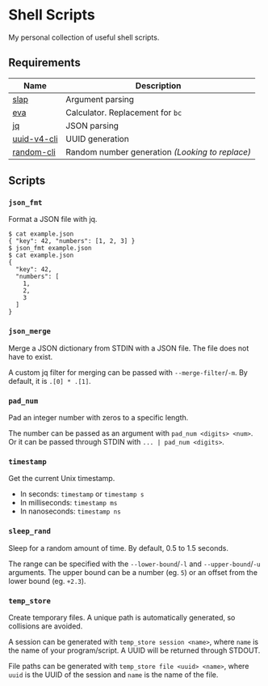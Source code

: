 # Shell Scripts
My personal collection of useful shell scripts.

## Requirements
| Name                                                     | Description                                     |
| ---                                                      | ---                                             |
| [slap](https://github.com/agnipau/slap)                  | Argument parsing                                |
| [eva](https://github.com/NerdyPepper/eva)                | Calculator. Replacement for `bc`                |
| [jq](https://github.com/stedolan/jq)                     | JSON parsing                                    |
| [uuid-v4-cli](https://github.com/ken-matsui/uuid-v4-cli) | UUID generation                                 |
| [random-cli](https://github.com/AmrSaber/random-cli)     | Random number generation _(Looking to replace)_ |

## Scripts
### `json_fmt`
Format a JSON file with jq.

```console
$ cat example.json
{ "key": 42, "numbers": [1, 2, 3] }
$ json_fmt example.json
$ cat example.json
{
  "key": 42,
  "numbers": [
    1,
    2,
    3
  ]
}
```

### `json_merge`
Merge a JSON dictionary from STDIN with a JSON file.
The file does not have to exist.

A custom jq filter for merging can be passed with `--merge-filter`/`-m`.
By default, it is `.[0] * .[1]`.

### `pad_num`
Pad an integer number with zeros to a specific length.

The number can be passed as an argument with `pad_num <digits> <num>`.
Or it can be passed through STDIN with `... | pad_num <digits>`.

### `timestamp`
Get the current Unix timestamp.

- In seconds: `timestamp` or `timestamp s`
- In milliseconds: `timestamp ms`
- In nanoseconds: `timestamp ns`

### `sleep_rand`
Sleep for a random amount of time.
By default, 0.5 to 1.5 seconds.

The range can be specified with the `--lower-bound`/`-l` and `--upper-bound`/`-u` arguments.
The upper bound can be a number (eg. `5`) or an offset from the lower bound (eg. `+2.3`).

### `temp_store`
Create temporary files.
A unique path is automatically generated, so collisions are avoided.

A session can be generated with `temp_store session <name>`, where `name` is the name of your program/script.
A UUID will be returned through STDOUT.

File paths can be generated with `temp_store file <uuid> <name>`, where `uuid` is the UUID of the session and `name` is the name of the file.

